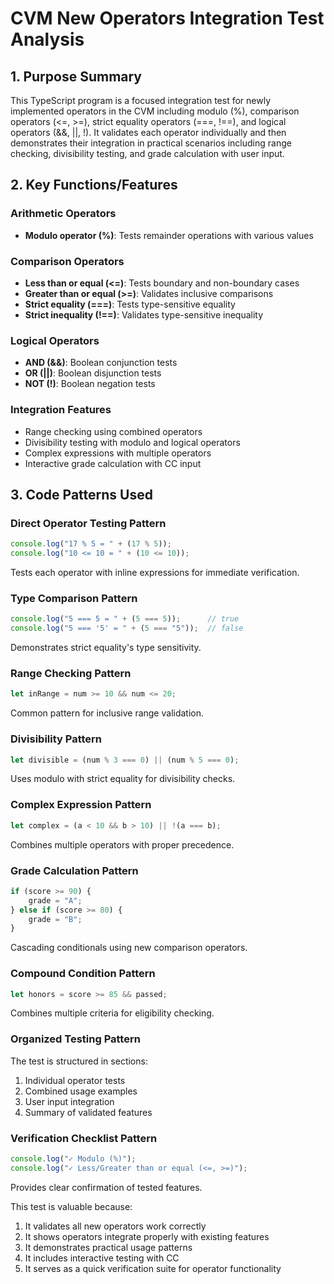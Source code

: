 # CVM New Operators Integration Test Analysis

## 1. Purpose Summary

This TypeScript program is a focused integration test for newly implemented operators in the CVM including modulo (%), comparison operators (<=, >=), strict equality operators (===, !==), and logical operators (&&, ||, !). It validates each operator individually and then demonstrates their integration in practical scenarios including range checking, divisibility testing, and grade calculation with user input.

## 2. Key Functions/Features

### Arithmetic Operators
- **Modulo operator (%)**: Tests remainder operations with various values

### Comparison Operators
- **Less than or equal (<=)**: Tests boundary and non-boundary cases
- **Greater than or equal (>=)**: Validates inclusive comparisons
- **Strict equality (===)**: Tests type-sensitive equality
- **Strict inequality (!==)**: Validates type-sensitive inequality

### Logical Operators
- **AND (&&)**: Boolean conjunction tests
- **OR (||)**: Boolean disjunction tests
- **NOT (!)**: Boolean negation tests

### Integration Features
- Range checking using combined operators
- Divisibility testing with modulo and logical operators
- Complex expressions with multiple operators
- Interactive grade calculation with CC input

## 3. Code Patterns Used

### Direct Operator Testing Pattern
```typescript
console.log("17 % 5 = " + (17 % 5));
console.log("10 <= 10 = " + (10 <= 10));
```
Tests each operator with inline expressions for immediate verification.

### Type Comparison Pattern
```typescript
console.log("5 === 5 = " + (5 === 5));      // true
console.log("5 === '5' = " + (5 === "5"));  // false
```
Demonstrates strict equality's type sensitivity.

### Range Checking Pattern
```typescript
let inRange = num >= 10 && num <= 20;
```
Common pattern for inclusive range validation.

### Divisibility Pattern
```typescript
let divisible = (num % 3 === 0) || (num % 5 === 0);
```
Uses modulo with strict equality for divisibility checks.

### Complex Expression Pattern
```typescript
let complex = (a < 10 && b > 10) || !(a === b);
```
Combines multiple operators with proper precedence.

### Grade Calculation Pattern
```typescript
if (score >= 90) {
    grade = "A";
} else if (score >= 80) {
    grade = "B";
}
```
Cascading conditionals using new comparison operators.

### Compound Condition Pattern
```typescript
let honors = score >= 85 && passed;
```
Combines multiple criteria for eligibility checking.

### Organized Testing Pattern
The test is structured in sections:
1. Individual operator tests
2. Combined usage examples
3. User input integration
4. Summary of validated features

### Verification Checklist Pattern
```typescript
console.log("✓ Modulo (%)");
console.log("✓ Less/Greater than or equal (<=, >=)");
```
Provides clear confirmation of tested features.

This test is valuable because:
1. It validates all new operators work correctly
2. It shows operators integrate properly with existing features
3. It demonstrates practical usage patterns
4. It includes interactive testing with CC
5. It serves as a quick verification suite for operator functionality